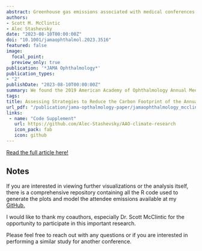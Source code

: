 ```yaml
---
abstract: Greenhouse gas emissions associated with medical conferences have been associated with climate change, and the effects of climate change have been associated with an increased incidence of ophthalmic diseases. Identifying practical strategies associated with reducing these emissions may be warranted. To assess greenhouse gas emissions associated with in-person and virtual meetings of the American Academy of Ophthalmology (AAO) and to conduct mitigation analyses to suggest strategies to reduce future emissions. Quality improvement study in which attendee and conference data were used to estimate emissions from in-person (October 12 to October 15, 2019, San Francisco, California) and virtual (November 13 to November 15, 2020) AAO annual meetings for 35,104 attendees. The data were also used to perform mitigation analyses to assess whether meeting format alterations could be used to reduce future emissions. Data were analyzed from December 21, 2021, to April 18, 2022. Attendance at a selected meeting. Total attendance was 23,190 participants in 2019 and 11,914 participants in 2020. Greenhouse gas emissions produced by the in-person meeting were estimated by calculating the equivalent metric tons of carbon dioxide (CO<sub>2</sub>) associated with attendee transportation, attendee accommodations, and the conference venue. Emissions produced by the virtual meeting were estimated by calculating the equivalent metric tons of CO<sub>2</sub> associated with attendees’ computer use, network data transfer, and video-conferencing server use. Mitigation analyses simulated the association of changing the meeting location and format with reductions in emissions. In this analysis, the 2019 in-person meeting produced 39,910 metric tons of CO<sub>2</sub> (1.73 metric tons of CO<sub>2</sub> per capita), and the 2020 virtual meeting produced 38.6 metric tons of CO<sub>2</sub> (0.003 metric tons of CO<sub>2</sub> per capita). Mitigation analyses showed that holding a single in-person meeting in Chicago, Illinois, rather than San Francisco, California, could be associated with transportation-related emissions reductions of 19% (emissions for the San Francisco meeting, 38,993 metric tons of CO<sub>2</sub>; for the Chicago meeting, 31,616 metric tons of CO<sub>2</sub>). Holding multiple in-person meetings in separate regions could be associated with transportation-related emissions reductions of as much as 38% (emissions for the San Francisco meeting, 38,993 metric tons of CO<sub>2</sub>; for multiple meeting scenario 2, 24,165 metric tons of CO<sub>2</sub>). This study found that the AAO’s 2019 in-person meeting was associated with substantially higher greenhouse gas emissions compared with the 2020 virtual meeting, primarily due to transportation-related emissions. Increasing the proportion of virtual participants, holding the meeting in locations chosen to minimize transportation-related emissions, or offering multiple regional meeting locations may reduce the carbon footprint of future meetings.
authors:
- Scott M. McClintic
- Alec Stashevsky
date: "2023-08-10T00:00:00Z"
doi: "10.1001/jamaophthalmol.2023.3516"
featured: false
image:
  focal_point:
  preview_only: true
publication: '*JAMA Ophthalmology*'
publication_types:
- "2"
publishDate: "2023-08-10T00:00:00Z"
summary: We found the 2019 American Academy of Ophthalmology Annual Meeting was estimated to emit more carbon than what is used to power over 5000 homes in a year. Our research looks at various strategies and finds simply holding the meeting in a different location could reduce it by as much as 19%, other formats may cut it by 38%.
tags:
title: Assessing Strategies to Reduce the Carbon Footprint of the Annual Meeting of the American Academy of Ophthalmology
url_pdf: "/publication/jama-opthalmology-paper/jamaophthalmology_mcclintic_2023_oi_230045_1690483055.50535.pdf"
links:
 - name: "Code Supplement"
   url: https://github.com/Alec-Stashevsky/AAO-climate-research
   icon_pack: fab
   icon: github
---
```


[Read the full article here!](https://doi.org/10.1001/jamaophthalmol.2023.3516 "JAMA Ophthalmology Paper")

## Notes

If you are interested in viewing further visualizations or the analysis itself, there is a comprehensive repository containing all the R code used to generate the plots and model the attendee emissions available at my [GitHub.](https://github.com/Alec-Stashevsky/AAO-climate-research)

I would like to thank my coauthors, especially Dr. Scott McClintic for the opportunity to participate in this important research.

Please feel free to reach out with any questions or if you are interested in performing a similar study for another conference. 

